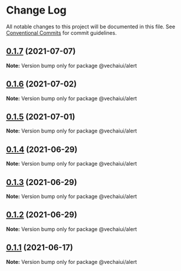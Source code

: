 # Change Log

All notable changes to this project will be documented in this file.
See [Conventional Commits](https://conventionalcommits.org) for commit guidelines.

## [0.1.7](https://github.com/vechai/vechaiui/compare/@vechaiui/alert@0.1.6...@vechaiui/alert@0.1.7) (2021-07-07)

**Note:** Version bump only for package @vechaiui/alert





## [0.1.6](https://github.com/vechai/vechaiui/compare/@vechaiui/alert@0.1.5...@vechaiui/alert@0.1.6) (2021-07-02)

**Note:** Version bump only for package @vechaiui/alert





## [0.1.5](https://github.com/vechai/vechaiui/compare/@vechaiui/alert@0.1.4...@vechaiui/alert@0.1.5) (2021-07-01)

**Note:** Version bump only for package @vechaiui/alert





## [0.1.4](https://github.com/vechai/vechaiui/compare/@vechaiui/alert@0.1.3...@vechaiui/alert@0.1.4) (2021-06-29)

**Note:** Version bump only for package @vechaiui/alert





## [0.1.3](https://github.com/vechai/vechaiui/compare/@vechaiui/alert@0.1.2...@vechaiui/alert@0.1.3) (2021-06-29)

**Note:** Version bump only for package @vechaiui/alert





## [0.1.2](https://github.com/vechai/vechaiui/compare/@vechaiui/alert@0.1.1...@vechaiui/alert@0.1.2) (2021-06-29)

**Note:** Version bump only for package @vechaiui/alert





## [0.1.1](https://github.com/vechai/vechaiui/compare/@vechaiui/alert@0.1.0...@vechaiui/alert@0.1.1) (2021-06-17)

**Note:** Version bump only for package @vechaiui/alert
